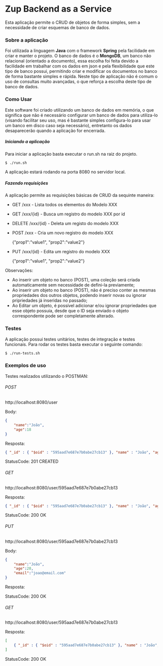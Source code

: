 # Zup Backend as a Service
Esta aplicação permite o CRUD de objetos de forma simples, sem a necessidade de criar esquemas de banco de dados. 
### Sobre a aplicação
Foi utilizada a linguagem **Java** com o framework **Spring** pela facilidade em criar e manter o projeto. 
O banco de dados é o **MongoDB**, um banco não relacional (orientado a documento), essa escolha foi feita devido a facilidade em trabalhar com os dados em json e pela flexibilidade que este tipo de banco possui, permitindo criar e modificar os documentos no banco de forma bastante simples e rápida. Neste tipo de aplicação não é comum o uso de consultas muito avançadas, o que reforça a escolha deste tipo de banco de dados.
### Como Usar
Este software foi criado utilizando um banco de dados em memória, o que significa que não é necessário configurar um banco de dados para utiliza-lo (visando facilitar seu uso, mas é bastante simples configura-lo para usar um banco em disco caso seja necessário), entretanto os dados desaparecerão quando a aplicação for encerrada. 
##### Iniciando a aplicação
Para iniciar a aplicação basta executar o run.sh na raiz do projeto.
```sh
$ ./run.sh
```
A aplicação estará rodando na porta 8080 no servidor local.
##### Fazendo requisições
A aplicação permite as requisições básicas de CRUD da sequinte maneira:
* GET /xxx - Lista todos os elementos do Modelo XXX
* GET /xxx/{id} - Busca um registro do modelo XXX por id
* DELETE /xxx/{id} - Deleta um registo do modelo XXX
* POST /xxx - Cria um novo registro do modelo XXX

    {"prop1":"value1", "prop2":"value2"}
* PUT /xxx/{id} - Edita um registro do modelo XXX

    {"prop1":"value1", "prop2":"value2"}

Observações: 
* Ao inserir um objeto no banco (POST), uma coleção será criada automaticamente sem necessidade de defini-la previamente; 
* Ao inserir um objeto no banco (POST), não é preciso conter as mesmas propriedades dos outros objetos, podendo inserir novas ou ignorar pripriedades já inseridas no passado;
* Ao Editar um objeto, é possível adicionar e/ou ignorar propriedades que esse objeto possuia, desde que o ID seja enviado o objeto correspondente pode ser completamente alterado.
### Testes
A aplicação possui testes unitários, testes de integração e testes funcionais.
Para rodar os testes basta executar o seguinte comando: 
```sh
$ ./run-tests.sh
```
### Exemplos de uso
Testes realizados utilizando o POSTMAN:
###### POST
http://localhost:8080/user

Body:
```json
{
    "name":"João",
	"age":18
}
```
Resposta:
```json
{ "_id" : { "$oid" : "595aad7e687e7b0abe27cb13" }, "name" : "João", "age" : 18 }
```
StatusCode: 201 CREATED
###### GET
http://localhost:8080/user/595aad7e687e7b0abe27cb13

Resposta:
```json
{ "_id" : { "$oid" : "595aad7e687e7b0abe27cb13" }, "name" : "João", "age" : 18}
```
StatusCode: 200 OK
###### PUT
http://localhost:8080/user/595aad7e687e7b0abe27cb13

Body:
```json
{
	"name":"João",
	"age":20,
	"email":"joao@email.com"
}
```

Resposta:

StatusCode: 200 OK
###### GET
http://localhost:8080/user/595aad7e687e7b0abe27cb13

Resposta:
```json
[
    { "_id" : { "$oid" : "595aad7e687e7b0abe27cb13" }, "name" : "João", "age" : 20, "email" : "joao@email.com" }
]
```
StatusCode: 200 OK
